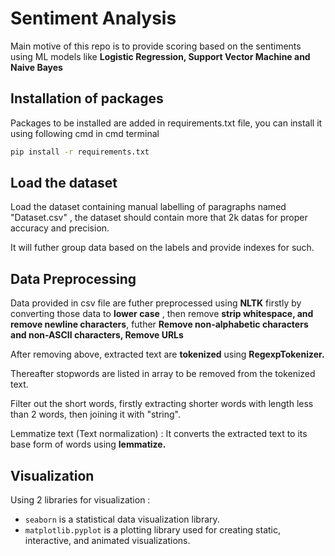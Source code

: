 # Sentiment Analysis

Main motive of this repo is to provide scoring based on the sentiments using ML models like **Logistic Regression, Support Vector Machine and Naive Bayes**

## Installation of packages

Packages to be installed are added in requirements.txt file, you can install it using following cmd in cmd terminal

```bash
pip install -r requirements.txt
```

## Load the dataset

Load the dataset containing manual labelling of paragraphs named "Dataset.csv" , the dataset should contain more that 2k datas for proper accuracy and precision.

It will futher group data based on the labels and provide indexes for such.

## Data Preprocessing

Data provided in csv file are futher preprocessed using **NLTK** firstly by converting those data to **lower case** , then remove **strip whitespace, and remove newline characters**, futher **Remove non-alphabetic characters and non-ASCII characters, Remove URLs**

After removing above, extracted text are **tokenized** using **RegexpTokenizer.**

Thereafter stopwords are listed in array to be removed from the tokenized text.

Filter out the short words, firstly extracting shorter words with length less than 2 words, then joining it with "string".

Lemmatize text (Text normalization) : It converts the extracted text to its base form of words using **lemmatize.**

## Visualization

Using 2 libraries for visualization :

* `seaborn` is a statistical data visualization library.
* `matplotlib.pyplot` is a plotting library used for creating static, interactive, and animated visualizations.
